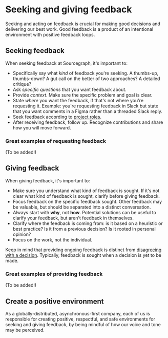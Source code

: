 # Seeking and giving feedback

Seeking and acting on feedback is crucial for making good decisions and delivering our best work. Good feedback is a product of an intentional environment with positive feedback loops.

## Seeking feedback

When seeking feedback at Sourcegraph, it's important to:

- Specifically say what *kind* of feedback you're seeking. A thumbs-up, thumbs-down? A gut call on the better of two approaches? A detailed critique?
- Ask *specific questions* that you want feedback about.
- Provide *context*. Make sure the specific problem and goal is clear.
- State *where* you want the feedback, if that's not where you're requesting it. Example: you're requesting feedback in Slack but state that you want comments in a Figma rather than a threaded Slack reply. 
- Seek feedback according to [project roles](#project-roles).
- After receiving feedback, follow up. Recognize contributions and share how you will move forward.

### Great examples of requesting feedback

(To be added!)

## Giving feedback

When giving feedback, it's important to:

- Make sure you understand what kind of feedback is sought. If it's not clear what kind of feedback is sought, clarify before giving feedback.
- Focus feedback on the specific feedback sought. Other feedback may be valuable, but should be separated into a distinct conversation.
- Always start with **why**, not **how**. Potential solutions can be useful to clarify your feedback, but aren't feedback in themselves.
- Clarify where the feedback is coming from: is it based on a heuristic or best practice? Is it from a previous decision? Is it rooted in personal opinion?
- Focus on the work, not the individual.

Keep in mind that providing ongoing feedback is distinct from [disagreeing with a decision](conflicts.md). Typically, feedback is sought when a decision is yet to be made.

### Great examples of providing feedback

(To be added!)

## Create a positive environment

As a globally-distributed, asynchronous-first company, each of us is responsible for creating positive, respectful, and safe environments for seeking and giving feedback, by being mindful of how our voice and tone may be perceived.
